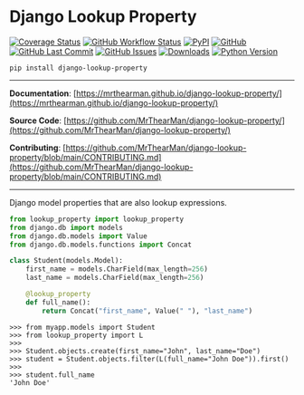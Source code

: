 # Django Lookup Property

[![Coverage Status][coverage-badge]][coverage]
[![GitHub Workflow Status][status-badge]][status]
[![PyPI][pypi-badge]][pypi]
[![GitHub][licence-badge]][licence]
[![GitHub Last Commit][repo-badge]][repo]
[![GitHub Issues][issues-badge]][issues]
[![Downloads][downloads-badge]][pypi]
[![Python Version][version-badge]][pypi]

```shell
pip install django-lookup-property
```

---

**Documentation**: [https://mrthearman.github.io/django-lookup-property/](https://mrthearman.github.io/django-lookup-property/)

**Source Code**: [https://github.com/MrThearMan/django-lookup-property/](https://github.com/MrThearMan/django-lookup-property/)

**Contributing**: [https://github.com/MrThearMan/django-lookup-property/blob/main/CONTRIBUTING.md](https://github.com/MrThearMan/django-lookup-property/blob/main/CONTRIBUTING.md)

---

Django model properties that are also lookup expressions.

```python
from lookup_property import lookup_property
from django.db import models
from django.db.models import Value
from django.db.models.functions import Concat

class Student(models.Model):
    first_name = models.CharField(max_length=256)
    last_name = models.CharField(max_length=256)

    @lookup_property
    def full_name():
        return Concat("first_name", Value(" "), "last_name")
```
```pycon
>>> from myapp.models import Student
>>> from lookup_property import L
>>>
>>> Student.objects.create(first_name="John", last_name="Doe")
>>> student = Student.objects.filter(L(full_name="John Doe")).first()
>>>
>>> student.full_name
'John Doe'
```

[coverage-badge]: https://coveralls.io/repos/github/MrThearMan/django-lookup-property/badge.svg?branch=main
[status-badge]: https://img.shields.io/github/actions/workflow/status/MrThearMan/django-lookup-property/test.yml?branch=main
[pypi-badge]: https://img.shields.io/pypi/v/django-lookup-property
[licence-badge]: https://img.shields.io/github/license/MrThearMan/django-lookup-property
[repo-badge]: https://img.shields.io/github/last-commit/MrThearMan/django-lookup-property
[issues-badge]: https://img.shields.io/github/issues-raw/MrThearMan/django-lookup-property
[version-badge]: https://img.shields.io/pypi/pyversions/django-lookup-property
[downloads-badge]: https://img.shields.io/pypi/dm/django-lookup-property

[coverage]: https://coveralls.io/github/MrThearMan/django-lookup-property?branch=main
[status]: https://github.com/MrThearMan/django-lookup-property/actions/workflows/test.yml
[pypi]: https://pypi.org/project/django-lookup-property
[licence]: https://github.com/MrThearMan/django-lookup-property/blob/main/LICENSE
[repo]: https://github.com/MrThearMan/django-lookup-property/commits/main
[issues]: https://github.com/MrThearMan/django-lookup-property/issues
